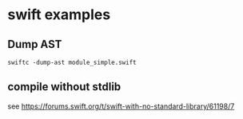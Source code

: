 # swift examples

## Dump AST

```
swiftc -dump-ast module_simple.swift
```

## compile without stdlib

see https://forums.swift.org/t/swift-with-no-standard-library/61198/7
